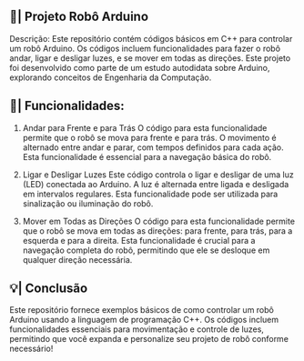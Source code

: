 ## 🤖| Projeto Robô Arduino

Descrição:
Este repositório contém códigos básicos em C++ para controlar um robô Arduino. Os códigos incluem funcionalidades para fazer o robô andar, ligar e desligar luzes, e se mover em todas as direções. Este projeto foi desenvolvido como parte de um estudo autodidata sobre Arduino, explorando conceitos de Engenharia da Computação.

## 📑| Funcionalidades:

1. Andar para Frente e para Trás
O código para esta funcionalidade permite que o robô se mova para frente e para trás. O movimento é alternado entre andar e parar, com tempos definidos para cada ação. Esta funcionalidade é essencial para a navegação básica do robô.

2. Ligar e Desligar Luzes
Este código controla o ligar e desligar de uma luz (LED) conectada ao Arduino. A luz é alternada entre ligada e desligada em intervalos regulares. Esta funcionalidade pode ser utilizada para sinalização ou iluminação do robô.

3. Mover em Todas as Direções
O código para esta funcionalidade permite que o robô se mova em todas as direções: para frente, para trás, para a esquerda e para a direita. Esta funcionalidade é crucial para a navegação completa do robô, permitindo que ele se desloque em qualquer direção necessária.

## 💡| Conclusão

Este repositório fornece exemplos básicos de como controlar um robô Arduino usando a linguagem de programação C++. Os códigos incluem funcionalidades essenciais para movimentação e controle de luzes, permitindo que você expanda e personalize seu projeto de robô conforme necessário!

